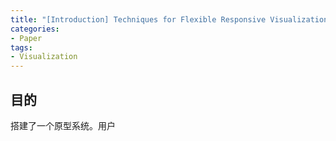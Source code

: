 ```yaml
---
title: "[Introduction] Techniques for Flexible Responsive Visualization Design"
categories:
- Paper
tags:
- Visualization
---
```


## 目的
搭建了一个原型系统。用户


